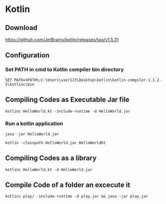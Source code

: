 # Kotlin

## Download

https://github.com/JetBrains/kotlin/releases/tag/v1.5.31

## Configuration

### Set PATH in cmd to Kotlin compiler bin directory
```
SET PATH=%PATH%;C:\Users\user123\Desktop\kotlin\kotlin-compiler-1.1.2-2\kotlinc\bin
```

## Compiling Codes as Executable Jar file
```
kotlinc HelloWorld.kt -include-runtime -d HelloWorld.jar
```
### Run a kotlin application
```
java -jar HelloWorld.jar
```
```
kotlin -classpath HelloWorld.jar HelloWorldKt
```

## Compiling Codes as a library
```
kotlinc HelloWorld.kt -d HelloWorld.jar
```
    
## Compile Code of a folder an excecute it 
```
kotlinc play/ -include-runtime -d play.jar && java -jar play.jar
```

